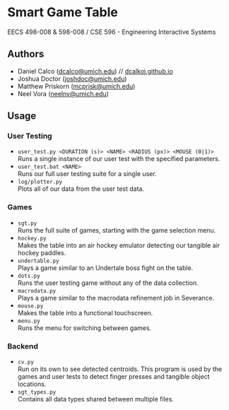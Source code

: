 # Smart Game Table
EECS 498-008 & 598-008 / CSE 596 - Engineering Interactive Systems
## Authors
- Daniel Calco (dcalco@umich.edu) // [dcalkoj.github.io](https://dcalkoj.github.io)
- Joshua Doctor (joshdoc@umich.edu)
- Matthew Priskorn (mcprisk@umich.edu)
- Neel Vora (neelnv@umich.edu)
## Usage
### User Testing
- `user_test.py <DURATION (s)> <NAME> <RADIUS (px)> <MOUSE (0|1)>` \
Runs a single instance of our user test with the specified parameters.
- `user_test.bat <NAME>` \
Runs our full user testing suite for a single user.
- `log/plotter.py` \
Plots all of our data from the user test data.
### Games
- `sgt.py` \
Runs the full suite of games, starting with the game selection menu.
- `hockey.py` \
Makes the table into an air hockey emulator detecting our tangible air hockey paddles.
- `undertable.py` \
Plays a game similar to an Undertale boss fight on the table.
- `dots.py` \
Runs the user testing game without any of the data collection.
- `macrodata.py` \
Plays a game similar to the macrodata refinement job in Severance.
- `mouse.py` \
Makes the table into a functional touchscreen.
- `menu.py` \
Runs the menu for switching between games.
### Backend
- `cv.py` \
Run on its own to see detected centroids.  This program is used by the games and
user tests to detect finger presses and tangible object locations.
- `sgt_types.py` \
Contains all data types shared between multiple files.
